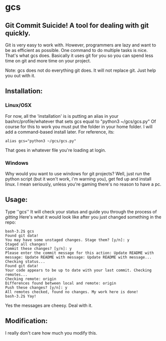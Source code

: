 # gcs
## Git Commit Suicide! A tool for dealing with git quickly.

Git is very easy to work with. However, programmers are lazy and want to be as efficient as possible. One command to do multiple tasks is nice. That's what gcs does. Basically it uses git for you so you can spend less time on git and more time on your project.

Note: gcs does not do everything git does. It will not replace git. Just help you out with it.

## Installation:
### Linux/OSX
For now, all the 'installation' is is putting an alias in your bashrc/profile/whatever that sets gcs equal to "python3 ~/gcs/gcs.py"
Of course for this to work you must put the folder in your home folder. I will add a command-based install later.
For reference, its:
```
alias gcs="python3 ~/gcs/gcs.py"
```
That goes in whatever file you're loading at login.

### Windows
Why would you want to use windows for git projects? Well, just run the python script (but it won't work, i'm warning you), get fed up and install linux. I mean seriously, unless you're gaming there's no reason to have a pc.

## Usage:
Type ''gcs''
It will check your status and guide you through the process of *gitting*
Here's what it would look like after you just changed something in the repo:
```
bash-3.2$ gcs
Found git data!
You may have some unstaged changes. Stage them? [y/n]: y
Staged all changes!
Commit these changes? [y/n]: y
Please enter the commit message for this action: Update README with message: Update README with message: Update README with message...
Checking status...
Found git data!
Your code appears to be up to date with your last commit. Checking remotes...
Checking remote: origin
Differences found between local and remote: origin
Push these changes? [y/n]: y
All remotes checked, found no changes. My work here is done!
bash-3.2$ Yay!
```
Yes the messages are cheesy. Deal with it.

## Modification:
I really don't care how much you modify this.

